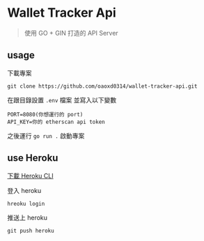 # Wallet Tracker Api

>使用 GO + GIN 打造的 API Server

## usage

下載專案

```
git clone https://github.com/oaoxd0314/wallet-tracker-api.git
```

在跟目錄設置 `.env` 檔案 並寫入以下變數

```
PORT=8080(你想運行的 port)
API_KEY=你的 etherscan api token
```

之後運行 `go run .` 啟動專案

## use Heroku

[下載 Heroku CLI](https://devcenter.heroku.com/articles/heroku-cli)

登入 heroku

```
hreoku login
```

推送上 heroku
```
git push heroku
```